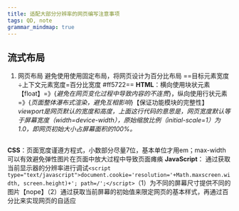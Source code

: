 ```yaml
---
title: 适配大部分分辨率的网页编写注意事项
tags: QD, note
grammar_mindmap: true
---
```


## 流式布局

 1. 网页布局
避免使用使用固定布局，将网页设计为百分比布局
==目标元素宽度÷上下文元素宽度=百分比宽度 #ff5722==
**HTML**：横向使用块状元素【float】=》{*避免在网页变化过程中导致内容的不连贯*}，纵向使用行状元素=》{*页面整体瀑布式渲染，避免互相影响*}【保证功能模块的完整性】
*viewport是网页默认的宽度和高度，上面这行代码的意思是，网页宽度默认等于屏幕宽度（width=device-width），原始缩放比例（initial-scale=1）为1.0，即网页初始大小占屏幕面积的100%。*
``` <meta name="viewport" content="width=device-width, initial-scale=1" />
```
**CSS**：页面宽度谨遵方程式，小数部分尽量7位，基本单位才用em；max-width可以有效避免弹性图片在页面中放大过程中导致页面瘫痪
**JavaScript**：
通过获取当前显示器的分辨率进行调试`<script type="text/javascript">document.cookie='resolution='+Math.maxscreen.width,
screen.height)+'; path=/';</script>`（1）为不同的屏幕尺寸提供不同的图片【nope】（2）通过获取当前屏幕的初始值来限定网页的基本样式，再通过百分比来实现网页的自适应